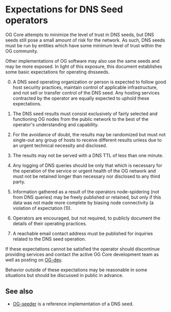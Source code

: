 Expectations for DNS Seed operators
====================================

OG Core attempts to minimize the level of trust in DNS seeds,
but DNS seeds still pose a small amount of risk for the network.
As such, DNS seeds must be run by entities which have some minimum
level of trust within the OG community.

Other implementations of OG software may also use the same
seeds and may be more exposed. In light of this exposure, this
document establishes some basic expectations for operating dnsseeds.

0. A DNS seed operating organization or person is expected to follow good
host security practices, maintain control of applicable infrastructure,
and not sell or transfer control of the DNS seed. Any hosting services
contracted by the operator are equally expected to uphold these expectations.

1. The DNS seed results must consist exclusively of fairly selected and
functioning OG nodes from the public network to the best of the
operator's understanding and capability.

2. For the avoidance of doubt, the results may be randomized but must not
single-out any group of hosts to receive different results unless due to an
urgent technical necessity and disclosed.

3. The results may not be served with a DNS TTL of less than one minute.

4. Any logging of DNS queries should be only that which is necessary
for the operation of the service or urgent health of the OG
network and must not be retained longer than necessary nor disclosed
to any third party.

5. Information gathered as a result of the operators node-spidering
(not from DNS queries) may be freely published or retained, but only
if this data was not made more complete by biasing node connectivity
(a violation of expectation (1)).

6. Operators are encouraged, but not required, to publicly document the
details of their operating practices.

7. A reachable email contact address must be published for inquiries
related to the DNS seed operation.

If these expectations cannot be satisfied the operator should
discontinue providing services and contact the active OG
Core development team as well as posting on
[OG-dev](https://groups.google.com/forum/#!forum/OG-dev).

Behavior outside of these expectations may be reasonable in some
situations but should be discussed in public in advance.

See also
----------
- [OG-seeder](https://github.com/pooler/OG-seeder) is a reference implementation of a DNS seed.

